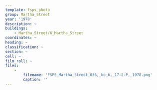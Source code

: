 ```yaml
---
template: fsps_photo
group: Martha_Street
year: '1978'
description: ~
buildings:
    - Martha_Street/6_Martha_Street
coordinates: ~
heading: ~
classification: ~
section: ~
cell: ~
film_roll: ~
files:
    -
        filename: 'FSPS_Martha_Street_036,_No_6,_17-2-P,_1978.png'
        caption: ''
---
```

